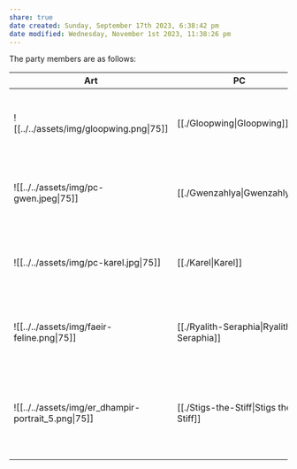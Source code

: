 ```yaml
---
share: true
date created: Sunday, September 17th 2023, 6:38:42 pm
date modified: Wednesday, November 1st 2023, 11:38:26 pm
---
```


The party members are as follows: 

| Art                                                 | PC                                                           | Quick Stats                                             | Ancestry | Background    | Class                 | Proficiencies                                                                                      | Languages                       |
| --------------------------------------------------- | ------------------------------------------------------------ | ------------------------------------------------------- | -------- | ------------- | --------------------- | -------------------------------------------------------------------------------------------------- | ------------------------------- |
| ![[../../assets/img/gloopwing.png\|75]]             | [[./Gloopwing\|Gloopwing]]               | :rif_eye:10 :rif_spy:11<br>:rif_shield:18 :fas_heart:13 | Plasmoid | Haunted One   | Fighter<br> (lvl 2)   | Arcana, History, Insight, Religion<br>Strength, Constitution                                       | Common, Draconic, Giant, Goblin |
| ![[../../assets/img/pc-gwen.jpeg\|75]]              | [[./Gwenzahlya\|Gwenzahlya]]             | :rif_eye:12 :rif_spy:14<br>:rif_shield:18 :fas_heart:14 | Doloi    | Spirit Medium | Wizard<br> (lvl 2)    | Arcana, Investigation, Perception, Performance<br>Intelligence, Wisdom                             | Common, Goblin                  |
| ![[../../assets/img/pc-karel.jpg\|75]]              | [[./Karel\|Karel]]                       | :rif_eye:10 :rif_spy:13<br>:rif_shield:16 :fas_heart:21 | Human    | Renegade      | Pugilist<br> (lvl 2)  | Athletics, Insight, Intimidation, Survival<br>Strength, Constitution                               | Common                          |
| ![[../../assets/img/faeir-feline.png\|75]]          | [[./Ryalith-Seraphia\|Ryalith Seraphia]] | :rif_eye:12 :rif_spy:12<br>:rif_shield:16 :fas_heart:22 | Faeir    | Criminal      | Pugilist<br> (lvl 2)  | Athletics, Deception, Perception, Stealth<br>Strength, Constitution                                | Common, Faeir                   |
| ![[../../assets/img/er_dhampir-portrait_5.png\|75]] | [[./Stigs-the-Stiff\|Stigs the Stiff]]   | :rif_eye:13 :rif_spy:15<br>:rif_shield:16 :fas_heart:17 | Dhampir  | Shipwright    | Artificer<br> (lvl 2) | Arcana, History, Investigation, Perception, Sleight of Hand, Stealth<br>Constitution, Intelligence | Common                          |
